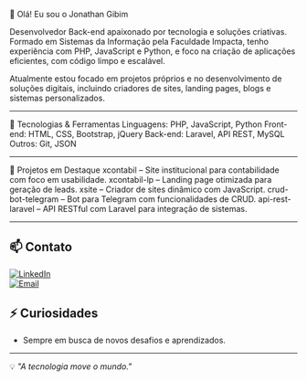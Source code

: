 👋 Olá! Eu sou o Jonathan Gibim

Desenvolvedor Back-end apaixonado por tecnologia e soluções criativas. Formado em Sistemas da Informação pela Faculdade Impacta, tenho experiência com PHP, JavaScript e Python, e foco na criação de aplicações eficientes, com código limpo e escalável.

Atualmente estou focado em projetos próprios e no desenvolvimento de soluções digitais, incluindo criadores de sites, landing pages, blogs e sistemas personalizados.

---

🚀 Tecnologias & Ferramentas
Linguagens: PHP, JavaScript, Python
Front-end: HTML, CSS, Bootstrap, jQuery
Back-end: Laravel, API REST, MySQL
Outros: Git, JSON

---

💼 Projetos em Destaque
xcontabil – Site institucional para contabilidade com foco em usabilidade.
xcontabil-lp – Landing page otimizada para geração de leads.
xsite – Criador de sites dinâmico com JavaScript.
crud-bot-telegram – Bot para Telegram com funcionalidades de CRUD.
api-rest-laravel – API RESTful com Laravel para integração de sistemas.

---

## 📫 Contato
[![LinkedIn](https://img.shields.io/badge/LinkedIn-0077B5?style=for-the-badge&logo=linkedin&logoColor=white)](https://www.linkedin.com/in/jonathan-gibim)  
[![Email](https://img.shields.io/badge/Email-D14836?style=for-the-badge&logo=gmail&logoColor=white)](mailto:jonathangibim@gmail.com)

## ⚡ Curiosidades
- Sempre em busca de novos desafios e aprendizados.

---
💡 *"A tecnologia move o mundo."*
